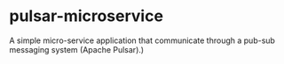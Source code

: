 # pulsar-microservice
A simple micro-service application that communicate through a pub-sub messaging system (Apache Pulsar).)
